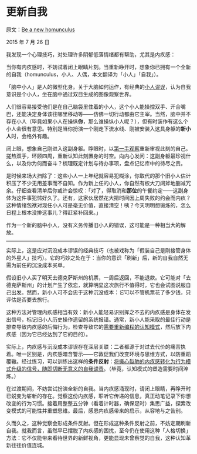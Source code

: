 # 更新自我

原文：[Be a new homunculus](https://mindingourway.com/be-a-new-homunculus/)

2015 年 7 月 26 日

我发现一个心理技巧，对处理许多阴郁低落情绪都有帮助，尤其是内疚感：

当你有内疚感时，不妨试着闭上眼睛片刻。当重新睁开时，想象你已拥有一个全新的自我（homunculus，小人、人偶，本文翻译为「小人」「自我」）。

「脑中小人」是人的微型化身。关于大脑如何运作，有经典的[小人谬误](https://en.wikipedia.org/wiki/Homunculus_argument)，认为自我意识是个小人，坐在脑中通过双目生成的图像观察世界。

人们很容易接受他们是在自己脑袋里住着的小人，这个小人能操控双手、开合嘴巴，还能决定身体该往哪里移动等——仿佛一切行动都由它主宰。当然，脑中并不存在小人（毕竟如果小人在操纵**你**，那么谁操纵小人呢？），但有时装作有这么个小人会很有意思。特别是当你扮演一个刚走下流水线、刚被安装入这具身躯的**新小人**时，会格外有趣。

闭上眼，想象自己刚进入这副身躯。睁眼时，以[第一手观察](http://lesswrong.com/lw/k7/original_seeing/)重新审视此刻的自己。搓热双手，环顾四周，重新认知此刻置身的时空。向内心发问：这副身躯最珍视什么，以及你为何而奋斗？梳理既定计划与待办事项，盘点记忆库中的待尽之责。

是时候来场大扫除了：这些小人一上年纪就容易犯糊涂，你取代的那个旧小人估计积压了不少无用差事而不自知。作为新上任的小人，你自然有权大刀阔斧地删减冗余。仔细查看清单后你或许会惊叹：「对了，得取消和**那位**的午餐约定——这副身体为这件事犯怵好久了。还有，这家伙居然花大把时间因上周失败的约会而内疚？这种情绪包袱对现任小人可是毫无价值，直接清空！咦？今天明明想锻炼的，怎么日程上根本没排这事儿？得赶紧补回来。」

作为一个新的脑中小人，没有义务传播旧小人的错误，这可能是一种相当大的解放。

------

实际上，这是应对沉没成本谬误的经典技巧（也被戏称为「假装自己是刚接管身体的外星人」技巧）。它的巧妙之处在于：当你的意识「刷新」后，新的自我自然无需为前任的沉没成本买单。

假设旧小人买了明天去德克萨斯州的机票，一周后返回，不能退款。它可能对「去德克萨斯州」的计划产生了依恋，就算明显这次旅行不值得时，它也会试图说服自己出发。然而，新小人可不会忠于这种沉没成本：*它*可以不管机票花了多少钱，只评估是否要去旅行。

这种方法对管理内疚感相当有效：新小人能轻易识别挥之不去的内疚感是身体在发出信号，标记旧小人历史操作遗留的系统报错。通常，新小人能采取的最佳行动是排查导致内疚感的后悔行为，检查导致它的[需要重新编程的认知模式](https://mindingourway.com/dont-steer-with-guilt/)，然后放下内疚感（因为它已经达到了它的目的）。

实际上，内疚感与沉没成本谬误存在深层关联：二者都源于对过去代价的痛苦执着。唯一区别是，内疚感暗含警示——它敦促我们改变环境与思维方式，以防重蹈覆辙。经过练习，可以训练出这样的**条件反射**：[将撕心裂肺的内疚感转化为行为模式升级的信号，随即切断无意义的自我谴责](https://mindingourway.com/update-from-the-suckerpunch/)。（毕竟，认知模式的塑造需要时间淬炼。）

在过渡期间，不妨尝试扮演全新的自我。当内疚感涌现时，请闭上眼睛，再睁开时已蜕变为崭新的存在。觉察这份内疚感，聆听它传递的信息，真正动笔记录下你想改变的行为习惯。接着用整整五分钟（看着计时器，确保足时）集思广益，探索改变模式的可能性并重塑思维。最后，感恩内疚感带来的启示，从容地与之告别。

久而久之，这种觉察会形成条件反射。但在形成这种条件反射之前，不妨定期刷新自我。就我而言，虽然早已摆脱了内疚感的困扰，至今仍在使用这种「人格切换」方法：它不仅能带来看待世界的新鲜视角，更能显现未曾察觉的自我，这种认知革新往往价值连城。